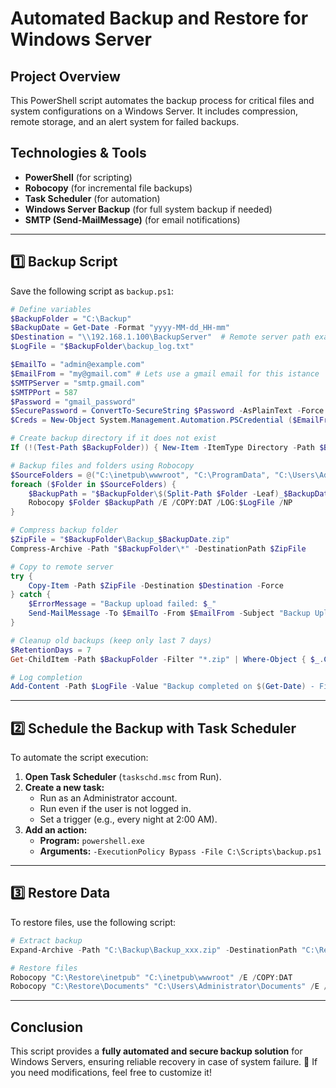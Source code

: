 # Automated Backup and Restore for Windows Server

## **Project Overview**
This PowerShell script automates the backup process for critical files and system configurations on a Windows Server. It includes compression, remote storage, and an alert system for failed backups.

## **Technologies & Tools**
- **PowerShell** (for scripting)
- **Robocopy** (for incremental file backups)
- **Task Scheduler** (for automation)
- **Windows Server Backup** (for full system backup if needed)
- **SMTP (Send-MailMessage)** (for email notifications)

---

## **1️⃣ Backup Script**
Save the following script as `backup.ps1`:

```powershell
# Define variables
$BackupFolder = "C:\Backup"
$BackupDate = Get-Date -Format "yyyy-MM-dd_HH-mm"
$Destination = "\\192.168.1.100\BackupServer"  # Remote server path example
$LogFile = "$BackupFolder\backup_log.txt"

$EmailTo = "admin@example.com"
$EmailFrom = "my@gmail.com" # Lets use a gmail email for this istance
$SMTPServer = "smtp.gmail.com"
$SMTPPort = 587
$Password = "gmail_password"
$SecurePassword = ConvertTo-SecureString $Password -AsPlainText -Force
$Creds = New-Object System.Management.Automation.PSCredential ($EmailFrom, $SecurePassword)

# Create backup directory if it does not exist
If (!(Test-Path $BackupFolder)) { New-Item -ItemType Directory -Path $BackupFolder }

# Backup files and folders using Robocopy
$SourceFolders = @("C:\inetpub\wwwroot", "C:\ProgramData", "C:\Users\Administrator\Documents") # Those are the directories I wanna backup
foreach ($Folder in $SourceFolders) {
    $BackupPath = "$BackupFolder\$(Split-Path $Folder -Leaf)_$BackupDate"
    Robocopy $Folder $BackupPath /E /COPY:DAT /LOG:$LogFile /NP
}

# Compress backup folder
$ZipFile = "$BackupFolder\Backup_$BackupDate.zip"
Compress-Archive -Path "$BackupFolder\*" -DestinationPath $ZipFile

# Copy to remote server
try {
    Copy-Item -Path $ZipFile -Destination $Destination -Force
} catch {
    $ErrorMessage = "Backup upload failed: $_"
    Send-MailMessage -To $EmailTo -From $EmailFrom -Subject "Backup Upload Failed" -Body $ErrorMessage -SmtpServer $SMTPServer -Credential $Creds -Port $SMTPPort -UseSsl
}

# Cleanup old backups (keep only last 7 days)
$RetentionDays = 7
Get-ChildItem -Path $BackupFolder -Filter "*.zip" | Where-Object { $_.CreationTime -lt (Get-Date).AddDays(-$RetentionDays) } | Remove-Item -Force

# Log completion
Add-Content -Path $LogFile -Value "Backup completed on $(Get-Date) - File: $ZipFile"
```

---

## **2️⃣ Schedule the Backup with Task Scheduler**
To automate the script execution:
1. **Open Task Scheduler** (`taskschd.msc` from Run).
2. **Create a new task:**
   - Run as an Administrator account.
   - Run even if the user is not logged in.
   - Set a trigger (e.g., every night at 2:00 AM).
3. **Add an action:**
   - **Program:** `powershell.exe`
   - **Arguments:** `-ExecutionPolicy Bypass -File C:\Scripts\backup.ps1`

---

## **3️⃣ Restore Data**
To restore files, use the following script:

```powershell
# Extract backup
Expand-Archive -Path "C:\Backup\Backup_xxx.zip" -DestinationPath "C:\Restore"

# Restore files
Robocopy "C:\Restore\inetpub" "C:\inetpub\wwwroot" /E /COPY:DAT
Robocopy "C:\Restore\Documents" "C:\Users\Administrator\Documents" /E /COPY:DAT
```

---
## **Conclusion**
This script provides a **fully automated and secure backup solution** for Windows Servers, ensuring reliable recovery in case of system failure. 🚀 If you need modifications, feel free to customize it!